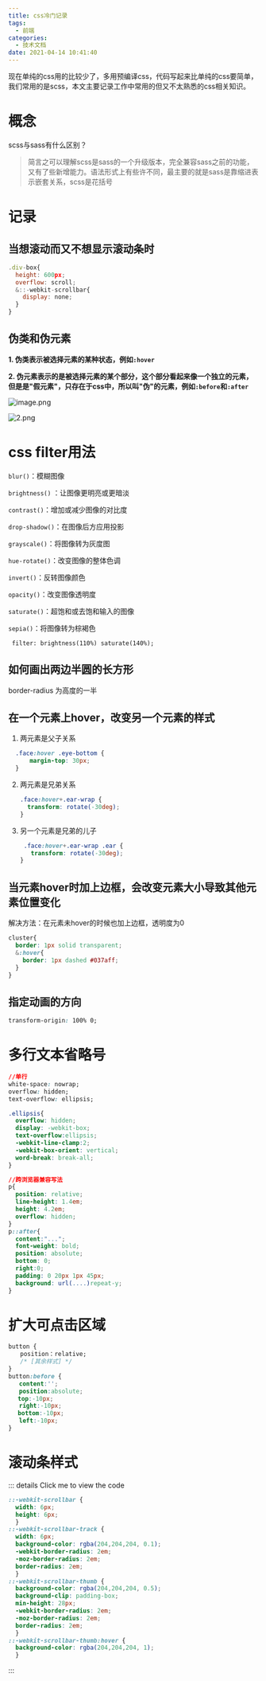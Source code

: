 ```yaml
---
title: css冷门记录
tags:
  - 前端
categories:
  - 技术文档
date: 2021-04-14 10:41:40
---
```


现在单纯的css用的比较少了，多用预编译css，代码写起来比单纯的css要简单，我们常用的是scss，本文主要记录工作中常用的但又不太熟悉的css相关知识。

<!--more-->

# 概念

scss与sass有什么区别？

> 简言之可以理解scss是sass的一个升级版本，完全兼容sass之前的功能，又有了些新增能力。语法形式上有些许不同，最主要的就是sass是靠缩进表示嵌套关系，scss是花括号

# 记录

## 当想滚动而又不想显示滚动条时

```js
.div-box{
  height: 600px;
  overflow: scroll;
  &::-webkit-scrollbar{
    display: none;
  }
}
```

## 伪类和伪元素

**1. 伪类表示被选择元素的某种状态，例如`:hover`**

**2. 伪元素表示的是被选择元素的某个部分，这个部分看起来像一个独立的元素，但是是"假元素"，只存在于css中，所以叫"伪"的元素，例如`:before`和`:after`**

![image.png](https://gitlab.com/lixiangteam/blogImg/uploads/f91897192bb906c3318a33bc6a9ae8ac/f9592a395a204e46bd791417263d70c8_tplv-k3u1fbpfcp-watermark.image)

![2.png](https://gitlab.com/lixiangteam/blogImg/uploads/1a006ee6d74cd6b877c27482a684e240/5497c283a92a4c73832aa7648067b95f_tplv-k3u1fbpfcp-watermark.image)

# css filter用法

`blur()`：模糊图像

`brightness()` ：让图像更明亮或更暗淡

`contrast()`：增加或减少图像的对比度

`drop-shadow()`：在图像后方应用投影

`grayscale()`：将图像转为灰度图

`hue-rotate()`：改变图像的整体色调

`invert()`：反转图像颜色

`opacity()`：改变图像透明度

`saturate()`：超饱和或去饱和输入的图像

`sepia()`：将图像转为棕褐色

` filter: brightness(110%) saturate(140%);`

## 如何画出两边半圆的长方形

border-radius 为高度的一半

## 在一个元素上hover，改变另一个元素的样式

1. 两元素是父子关系

```css
  .face:hover .eye-bottom {
      margin-top: 30px;
  }
```

2. 两元素是兄弟关系

   ```css
   .face:hover+.ear-wrap {
     transform: rotate(-30deg);
   }
   ```

3. 另一个元素是兄弟的儿子

   ```css
    .face:hover+.ear-wrap .ear {
      transform: rotate(-30deg);
   }
   
   ```

## 当元素hover时加上边框，会改变元素大小导致其他元素位置变化

解决方法：在元素未hover的时候也加上边框，透明度为0 

```css
cluster{
  border: 1px solid transparent;
  &:hover{
    border: 1px dashed #037aff;
  }
}
```

## 指定动画的方向

```css
transform-origin: 100% 0;
```

# 多行文本省略号

```css
//单行
white-space: nowrap;
overflow: hidden;
text-overflow: ellipsis;
```



```css
.ellipsis{
  overflow: hidden;    
  display: -webkit-box;
  text-overflow:ellipsis;    
  -webkit-line-clamp:2;
  -webkit-box-orient: vertical;
  word-break: break-all;
}
```

```css
//跨浏览器兼容写法
p{
  position: relative;
  line-height: 1.4em;
  height: 4.2em;
  overflow: hidden;
}
p::after{
  content:"...";
  font-weight: bold;
  position: absolute;
  bottom: 0;
  right:0;
  padding: 0 20px 1px 45px;
  background: url(....)repeat-y;
}
```

# 扩大可点击区域

```css
button {
　　position：relative;
　　/* [其余样式] */
}
button:before {
   content:'';
   position:absolute;
　 top:-10px; 
   right:-10px;
　 bottom:-10px; 
   left:-10px;
}
```

# 滚动条样式
::: details Click me to view the code
```css
::-webkit-scrollbar {
  width: 6px;
  height: 6px;
  }
::-webkit-scrollbar-track {
  width: 6px;
  background-color: rgba(204,204,204, 0.1);
  -webkit-border-radius: 2em;
  -moz-border-radius: 2em;
  border-radius: 2em;
  }
::-webkit-scrollbar-thumb {
  background-color: rgba(204,204,204, 0.5);
  background-clip: padding-box;
  min-height: 28px;
  -webkit-border-radius: 2em;
  -moz-border-radius: 2em;
  border-radius: 2em;
  }
::-webkit-scrollbar-thumb:hover {
  background-color: rgba(204,204,204, 1);
  }
```
:::
